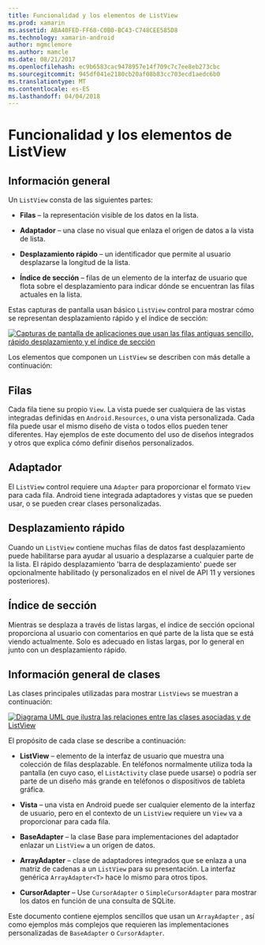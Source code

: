 ```yaml
---
title: Funcionalidad y los elementos de ListView
ms.prod: xamarin
ms.assetid: ABA40FED-FF68-C0B0-BC43-C748CEE585D8
ms.technology: xamarin-android
author: mgmclemore
ms.author: mamcle
ms.date: 08/21/2017
ms.openlocfilehash: ec9b6583cac9478957e14f709c7c7ee8eb273cbc
ms.sourcegitcommit: 945df041e2180cb20af08b83cc703ecd1aedc6b0
ms.translationtype: MT
ms.contentlocale: es-ES
ms.lasthandoff: 04/04/2018
---
```

# <a name="listview-parts-and-functionality"></a>Funcionalidad y los elementos de ListView


## <a name="overview"></a>Información general

Un `ListView` consta de las siguientes partes:

- **Filas** &ndash; la representación visible de los datos en la lista.

- **Adaptador** &ndash; una clase no visual que enlaza el origen de datos a la vista de lista.

- **Desplazamiento rápido** &ndash; un identificador que permite al usuario desplazarse la longitud de la lista.

- **Índice de sección** &ndash; filas de un elemento de la interfaz de usuario que flota sobre el desplazamiento para indicar dónde se encuentran las filas actuales en la lista.

Estas capturas de pantalla usan básico `ListView` control para mostrar cómo se representan desplazamiento rápido y el índice de sección:

[![Capturas de pantalla de aplicaciones que usan las filas antiguas sencillo, rápido desplazamiento y el índice de sección](parts-and-functionality-images/listviewparts.png)](parts-and-functionality-images/listviewparts.png#lightbox)

Los elementos que componen un `ListView` se describen con más detalle a continuación:


## <a name="rows"></a>Filas

Cada fila tiene su propio `View`. La vista puede ser cualquiera de las vistas integradas definidas en `Android.Resources`, o una vista personalizada. Cada fila puede usar el mismo diseño de vista o todos ellos pueden tener diferentes. Hay ejemplos de este documento del uso de diseños integrados y otros que explica cómo definir diseños personalizados.


## <a name="adapter"></a>Adaptador

El `ListView` control requiere una `Adapter` para proporcionar el formato `View` para cada fila. Android tiene integrada adaptadores y vistas que se pueden usar, o se pueden crear clases personalizadas.


## <a name="fast-scrolling"></a>Desplazamiento rápido

Cuando un `ListView` contiene muchas filas de datos fast desplazamiento puede habilitarse para ayudar al usuario a desplazarse a cualquier parte de la lista. El rápido desplazamiento 'barra de desplazamiento' puede ser opcionalmente habilitado (y personalizados en el nivel de API 11 y versiones posteriores).


## <a name="section-index"></a>Índice de sección

Mientras se desplaza a través de listas largas, el índice de sección opcional proporciona al usuario con comentarios en qué parte de la lista que se está viendo actualmente. Solo es adecuado en listas largas, por lo general en junto con un desplazamiento rápido.


## <a name="classes-overview"></a>Información general de clases

Las clases principales utilizadas para mostrar `ListViews` se muestran a continuación:

[![Diagrama UML que ilustra las relaciones entre las clases asociadas y de ListView](parts-and-functionality-images/image2.png)](parts-and-functionality-images/image2.png#lightbox)

El propósito de cada clase se describe a continuación:

- **ListView** &ndash; elemento de la interfaz de usuario que muestra una colección de filas desplazable. En teléfonos normalmente utiliza toda la pantalla (en cuyo caso, el `ListActivity` clase puede usarse) o podría ser parte de un diseño más grande en teléfonos o dispositivos de tableta gráfica.

- **Vista** &ndash; una vista en Android puede ser cualquier elemento de la interfaz de usuario, pero en el contexto de un `ListView` requiere un `View` va a proporcionar para cada fila.

- **BaseAdapter** &ndash; la clase Base para implementaciones del adaptador enlazar un `ListView` a un origen de datos.

- **ArrayAdapter** &ndash; clase de adaptadores integrados que se enlaza a una matriz de cadenas a un `ListView` para su presentación. La interfaz genérica `ArrayAdapter<T>` hace lo mismo para otros tipos.

- **CursorAdapter** &ndash; Use `CursorAdapter` o `SimpleCursorAdapter` para mostrar los datos en función de una consulta de SQLite.

Este documento contiene ejemplos sencillos que usan un `ArrayAdapter` , así como ejemplos más complejos que requieren las implementaciones personalizadas de `BaseAdapter` o `CursorAdapter`.


